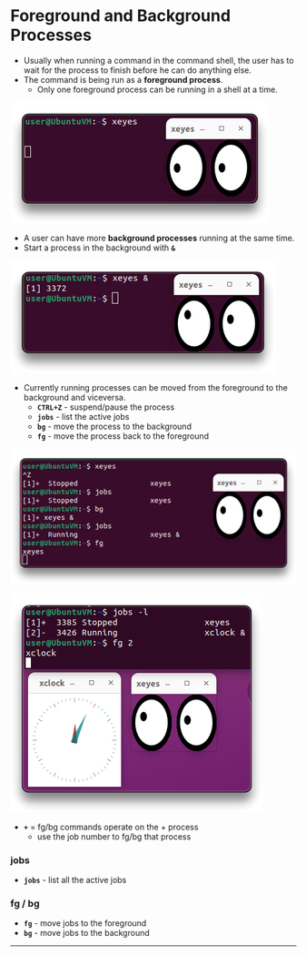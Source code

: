 # Foreground and Background Processes

- Usually when running a command in the command shell, the user has to wait for the process to finish before he can do anything else.
- The command is being run as a **foreground process**.
  - Only one foreground process can be running in a shell at a time.

![](8-process-managassets/image-20221029115152902.png)

- A user can have more **background processes** running at the same time.
- Start a process in the background with **`&`**

![](8-process-managassets/image-20221029115331049.png)

- Currently running processes can be moved from the foreground to the background and viceversa.
  - **`CTRL+Z`** - suspend/pause the process
  - **`jobs`** - list the active jobs
  - **`bg`** - move the process to the background
  - **`fg`** - move the process back to the foreground

![](8-process-managassets/image-20221029120001281.png)

![](8-process-managassets/image-20221029120425744.png)

- **`+`** = fg/bg commands operate on the + process
  - use the job number to fg/bg that process

### jobs

- **`jobs`** - list all the active jobs

### fg / bg

- **`fg`** - move jobs to the foreground
- **`bg`** - move jobs to the background

------

